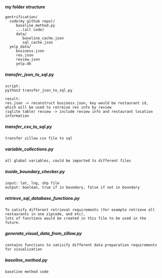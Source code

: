 #### my folder structure
```
gentrification/
  code(my github repo)/
     baseline_method.py
     ...(all code)
     data/
        baseline_cache.json
        sql_cache.json
  yelp_data/
     business.json
     res.json
     review.json
     yelp.db
```

##### transfer_json_to_sql.py
```
script:
python3 transfer_json_to_sql.py

result:
res.json -> reconstruct business.json, key would be restaurant id, which will be used to retreive res info by review 
(sqlite table) review -> include review info and restaurant location information 
```

##### transfer_csv_to_sql.py
```
transfer zillow csv file to sql
```


##### variable_collections.py
```
all global variables, could be imported to different files
```

##### inside_boundary_checker.py
```
input: lat, lng, shp file
output: boolean, true if in boundary, false if not in boundary
```

##### retrieve_sql_database_functions.py
```
To satisfy different retrieval requirements (for example retrieve all restaurants in one zipcode, and etc), 
lots of functions would be created in this file to be used in the future.  
```

##### generate_visual_data_from_zillow.py
```
contains functions to satisify different data preparation requirements for visualization
```

##### baseline_method.py
```
baseline method code
```